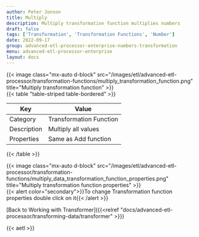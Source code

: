 ```yaml
---
author: Peter Jonson
title: Multiply
description: Multiply transformation function multiplies numbers
draft: false
tags: ['Transformation', 'Transformation Functions', 'Number']
date: 2022-09-17
group: advanced-etl-processor-enterprise-numbers-transformation
menu: advanced-etl-processor-enterprise
layout: docs
---
```


{{< image class="mx-auto d-block"  src="/images/etl/advanced-etl-processor/transformation-functions/multiply_transformation_function.png" title="Multiply transformation function" >}}
\
{{< table "table-striped table-bordered" >}}

| Key         | Value                   |
| ----------- | ----------------------- |
| Category    | Transformation Function |
| Description | Multiply all values     |
| Properties  | Same as Add function    |

{{< /table >}}

{{< image class="mx-auto d-block"  src="/images/etl/advanced-etl-processor/transformation-functions/multiply_data_transformation_function_properties.png" title="Multiply transformation function properties" >}}
\
{{< alert color="secondary">}}To change Transformation function properties double click on it{{< /alert >}}

[Back to Working with Transformer]({{<relref "docs/advanced-etl-processor/transforming-data/transformer" >}})

{{< aetl >}}
